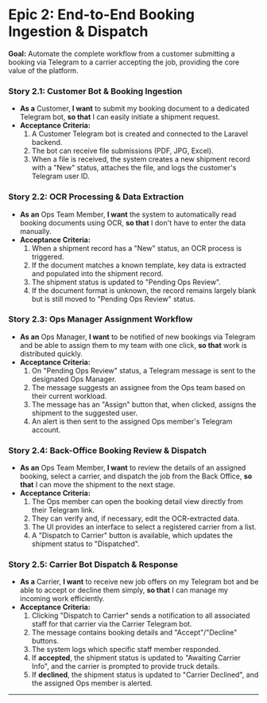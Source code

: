 # Epic 2: End-to-End Booking Ingestion & Dispatch
**Goal:** Automate the complete workflow from a customer submitting a booking via Telegram to a carrier accepting the job, providing the core value of the platform.

### **Story 2.1: Customer Bot & Booking Ingestion**
* **As a** Customer, **I want** to submit my booking document to a dedicated Telegram bot, **so that** I can easily initiate a shipment request.
* **Acceptance Criteria:**
    1.  A Customer Telegram bot is created and connected to the Laravel backend.
    2.  The bot can receive file submissions (PDF, JPG, Excel).
    3.  When a file is received, the system creates a new shipment record with a "New" status, attaches the file, and logs the customer's Telegram user ID.

### **Story 2.2: OCR Processing & Data Extraction**
* **As an** Ops Team Member, **I want** the system to automatically read booking documents using OCR, **so that** I don't have to enter the data manually.
* **Acceptance Criteria:**
    1.  When a shipment record has a "New" status, an OCR process is triggered.
    2.  If the document matches a known template, key data is extracted and populated into the shipment record.
    3.  The shipment status is updated to "Pending Ops Review".
    4.  If the document format is unknown, the record remains largely blank but is still moved to "Pending Ops Review" status.

### **Story 2.3: Ops Manager Assignment Workflow**
* **As an** Ops Manager, **I want** to be notified of new bookings via Telegram and be able to assign them to my team with one click, **so that** work is distributed quickly.
* **Acceptance Criteria:**
    1.  On "Pending Ops Review" status, a Telegram message is sent to the designated Ops Manager.
    2.  The message suggests an assignee from the Ops team based on their current workload.
    3.  The message has an "Assign" button that, when clicked, assigns the shipment to the suggested user.
    4.  An alert is then sent to the assigned Ops member's Telegram account.

### **Story 2.4: Back-Office Booking Review & Dispatch**
* **As an** Ops Team Member, **I want** to review the details of an assigned booking, select a carrier, and dispatch the job from the Back Office, **so that** I can move the shipment to the next stage.
* **Acceptance Criteria:**
    1.  The Ops member can open the booking detail view directly from their Telegram link.
    2.  They can verify and, if necessary, edit the OCR-extracted data.
    3.  The UI provides an interface to select a registered carrier from a list.
    4.  A "Dispatch to Carrier" button is available, which updates the shipment status to "Dispatched".

### **Story 2.5: Carrier Bot Dispatch & Response**
* **As a** Carrier, **I want** to receive new job offers on my Telegram bot and be able to accept or decline them simply, **so that** I can manage my incoming work efficiently.
* **Acceptance Criteria:**
    1.  Clicking "Dispatch to Carrier" sends a notification to all associated staff for that carrier via the Carrier Telegram bot.
    2.  The message contains booking details and "Accept"/"Decline" buttons.
    3.  The system logs which specific staff member responded.
    4.  If **accepted**, the shipment status is updated to "Awaiting Carrier Info", and the carrier is prompted to provide truck details.
    5.  If **declined**, the shipment status is updated to "Carrier Declined", and the assigned Ops member is alerted.

---